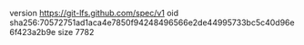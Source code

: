 version https://git-lfs.github.com/spec/v1
oid sha256:70572751ad1aca4e7850f94248496566e2de44995733bc5c40d96e6f423a2b9e
size 7782
